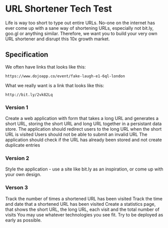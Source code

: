 # URL Shortener Tech Test

Life is way too short to type out entire URLs. No-one on the internet has ever come up with a sane way of shortening URLs, especially not bit.ly, goo.gl or anything similar. Therefore, we want you to build your very own URL shortener and disrupt this 10x growth market.

## Specification

We often have links that looks like this:

`https://www.dojoapp.co/event/fake-laugh-e1-6ql-london`

What we really want is a link that looks like this:

`http://bit.ly/2vk82Lq`


### Version 1

Create a web application with form that takes a long URL and generates a short URL, storing the short URL and long URL together in a persistant data store.
The application should redirect users to the long URL when the short URL is visited
Users should not be able to submit an invalid URL
The application should check if the URL has already been stored and not create duplicate entries
### Version 2

Style the application - use a site like bit.ly as an inspiration, or come up with your own design.
### Verson 3

Track the number of times a shortened URL has been visited
Track the time and date that a shortened URL has been visited
Create a statistics page, that shows the short URL, the long URL, each visit and the total number of visits
You may use whatever technologies you see fit. Try to be deployed as early as possible.
